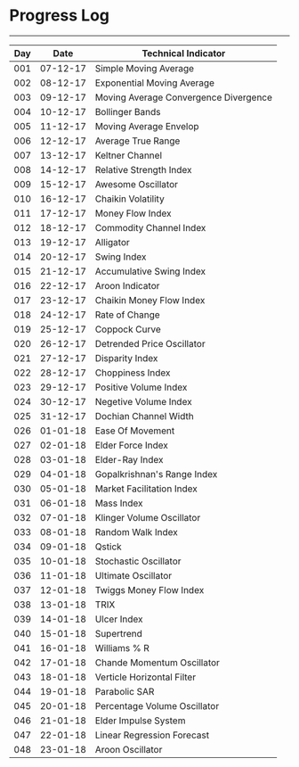 # Progress Log
---
| Day | Date | Technical Indicator |
| --- | ---- | ------------------- |
| 001 | 07-12-17 | Simple Moving Average |
| 002 | 08-12-17 | Exponential Moving Average |
| 003 | 09-12-17 | Moving Average Convergence Divergence |
| 004 | 10-12-17 | Bollinger Bands |
| 005 | 11-12-17 | Moving Average Envelop |
| 006 | 12-12-17 | Average True Range |
| 007 | 13-12-17 | Keltner Channel |
| 008 | 14-12-17 | Relative Strength Index |
| 009 | 15-12-17 | Awesome Oscillator |
| 010 | 16-12-17 | Chaikin Volatility |
| 011 | 17-12-17 | Money Flow Index |
| 012 | 18-12-17 | Commodity Channel Index |
| 013 | 19-12-17 | Alligator |
| 014 | 20-12-17 | Swing Index |
| 015 | 21-12-17 | Accumulative Swing Index |
| 016 | 22-12-17 | Aroon Indicator |
| 017 | 23-12-17 | Chaikin Money Flow Index |
| 018 | 24-12-17 | Rate of Change |
| 019 | 25-12-17 | Coppock Curve |
| 020 | 26-12-17 | Detrended Price Oscillator |
| 021 | 27-12-17 | Disparity Index |
| 022 | 28-12-17 | Choppiness Index |
| 023 | 29-12-17 | Positive Volume Index |
| 024 | 30-12-17 | Negetive Volume Index |
| 025 | 31-12-17 | Dochian Channel Width |
| 026 | 01-01-18 | Ease Of Movement |
| 027 | 02-01-18 | Elder Force Index |
| 028 | 03-01-18 | Elder-Ray Index |
| 029 | 04-01-18 | Gopalkrishnan's Range Index |
| 030 | 05-01-18 | Market Facilitation Index |
| 031 | 06-01-18 | Mass Index |
| 032 | 07-01-18 | Klinger Volume Oscillator |
| 033 | 08-01-18 | Random Walk Index |
| 034 | 09-01-18 | Qstick |
| 035 | 10-01-18 | Stochastic Oscillator |
| 036 | 11-01-18 | Ultimate Oscillator |
| 037 | 12-01-18 | Twiggs Money Flow Index |
| 038 | 13-01-18 | TRIX |
| 039 | 14-01-18 | Ulcer Index |
| 040 | 15-01-18 | Supertrend |
| 041 | 16-01-18 | Williams % R |
| 042 | 17-01-18 | Chande Momentum Oscillator |
| 043 | 18-01-18 | Verticle Horizontal Filter |
| 044 | 19-01-18 | Parabolic SAR |
| 045 | 20-01-18 | Percentage Volume Oscillator |
| 046 | 21-01-18 | Elder Impulse System |
| 047 | 22-01-18 | Linear Regression Forecast |
| 048 | 23-01-18 | Aroon Oscillator |
